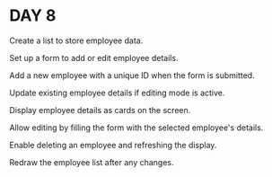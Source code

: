 # DAY 8

Create a list to store employee data.

Set up a form to add or edit employee details.

Add a new employee with a unique ID when the form is submitted.

Update existing employee details if editing mode is active.

Display employee details as cards on the screen.

Allow editing by filling the form with the selected employee's details.

Enable deleting an employee and refreshing the display.

Redraw the employee list after any changes.

